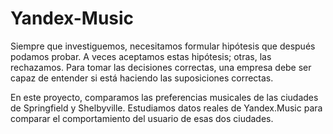 # Yandex-Music
Siempre que investiguemos, necesitamos formular hipótesis que después podamos probar. A veces aceptamos estas hipótesis; otras, las rechazamos. Para tomar las decisiones correctas, una empresa debe ser capaz de entender si está haciendo las suposiciones correctas.

En este proyecto, comparamos las preferencias musicales de las ciudades de Springfield y Shelbyville. Estudiamos datos reales de Yandex.Music para comparar el comportamiento del usuario de esas dos ciudades.
